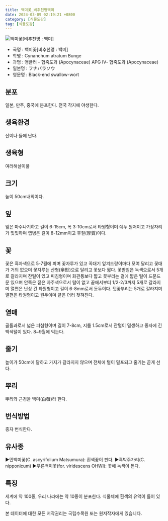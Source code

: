 ```yaml
---
title: 백미꽃_비추천명백미
date: 2024-03-09 02:19:21 +0800
category: [식물도감]
tag: [식물도감]
---
```




![백미꽃[비추천명 : 백미]](/fileUpload/plants/basic/Asclepiadaceae/Cynanchum/13948/13948_20150723060945923files_th.jpg)
- 국명 : 백미꽃[비추천명 : 백미]
- 학명 : Cynanchum atratum Bunge
- 과명 : 앵글러 - 협죽도과 (Apocynaceae) APG Ⅳ- 협죽도과 (Apocynaceae)
- 일본명 : フナバラソウ
- 영문명 : Black-end swallow-wort


## 분포
일본, 만주, 중국에 분포한다. 전국 각지에 야생한다.
## 생육환경
산이나 들에 난다.
## 생육형
여러해살이풀 
## 크기
높이 50cm내외이다.
## 잎
잎은 마주나기하고 길이 6-15cm, 폭 3-10cm로서 타원형이며 예두 원저이고 가장자리가 밋밋하며 엽병은 길이 8-12mm이고 후질(厚質)이다.
## 꽃
꽃은 흑자색으로 5-7월에 피며 꽃자루가 있고 꼭대기 잎겨드랑이마다 모여 달리고 꽃대가 거의 없으며 꽃자루는 산형(傘形)으로 달리고 꽃보다 짧다. 꽃받침은 녹색으로서 5개로 갈라지며 잔털이 있고 피침형이며 화관통보다 짧고 꽃부리는 겉에 짧은 털이 드문드문 있으며 안쪽은 짙은 자주색으로서 털이 없고 끝에서부터 1/2-2/3까지 5개로 갈라지며 열편은 난상 긴 타원형이고 길이 6-8mm로서 둔두이다. 덧꽃부리는 5개로 갈라지며 열편은 타원형이고 원두이며 끝은 더러 젖혀진다.
## 열매
골돌과로서 넓은 피침형이며 길이 7-8cm, 지름 1.5cm로서 잔털이 밀생하고 종자에 긴 백색털이 있다. 8~9월에 익는다. 
## 줄기
높이가 50cm에 달하고 가지가 갈라지지 않으며 전체에 털이 밀포되고 줄기는 곧게 선다.
## 뿌리
뿌리와 근경을 백미(白薇)라 한다.
## 번식방법
종자 번식한다.
## 유사종
▶민백미꽃(C. ascyrifolium Matsumura): 흰색꽃이 핀다.▶흑박주가리(C. nipponicum)▶푸른백미꽃(for. viridescens OHWI): 꽃에 녹색이 돈다.
## 특징
세계에 약 100종, 우리 나라에는 약 10종이 분포한다. 식물체에 흰색의 유액이 들어 있다.






본 데이터에 대한 모든 저작권리는 국립수목원 또는 원저작자에게 있습니다.
